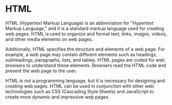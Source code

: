 # HTML
HTML (Hypertext Markup Language) is an abbreviation for "Hypertext Markup Language," and it is a standard markup language used for creating web pages. HTML is used to organize and format text, links, images, videos, and other media elements on web pages.

Additionally, HTML specifies the structure and elements of a web page. For example, a web page may contain different elements such as headings, subheadings, paragraphs, lists, and tables. HTML pages are coded for web browsers to understand these elements. Browsers read the HTML code and present the web page to the user.

HTML is not a programming language, but it is necessary for designing and creating web pages. HTML can be used in conjunction with other web technologies such as CSS (Cascading Style Sheets) and JavaScript to create more dynamic and impressive web pages.
